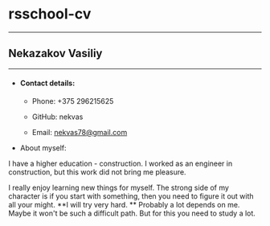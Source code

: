 # rsschool-cv

---

## Nekazakov Vasiliy

---

- #### Contact details:

  - Phone: +375 296215625

  - GitHub: nekvas

  - Email: nekvas78@gmail.com

- About myself:

I have a higher education - construction. I worked as an engineer in construction, but this work did not bring me pleasure.

I really enjoy learning new things for myself. The strong side of my character is if you start with something, then you need to figure it out with all your might. **I will try very hard. ** Probably a lot depends on me. Maybe it won't be such a difficult path. But for this you need to study a lot.
